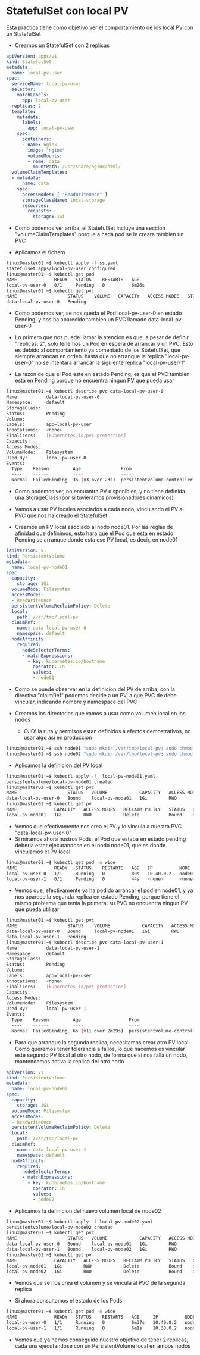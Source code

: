 # StatefulSet con local PV

Esta practica tiene como objetivo ver el comportamiento de los local PV con un StatefulSet

  * Creamos un StatefulSet con 2 replicas

```yaml
apiVersion: apps/v1
kind: StatefulSet
metadata:
  name: local-pv-user
spec:
  serviceName: local-pv-user
  selector:
    matchLabels:
      app: local-pv-user
  replicas: 2
  template:
    metadata:
      labels:
        app: local-pv-user
    spec:      
      containers:
      - name: nginx
        image: "nginx"  
        volumeMounts:
        - name: data
          mountPath: /usr/share/nginx/html/      
  volumeClaimTemplates:
  - metadata:
      name: data
    spec:
      accessModes: [ "ReadWriteOnce" ]
      storageClassName: local-storage
      resources:
        requests:
          storage: 1Gi
```

  * Como podemos ver arriba, el StatefulSet incluye una seccion "volumeClaimTemplates" porque a cada pod se le creara tambien un PVC

  * Aplicamos el fichero

```bash
linux@master01:~$ kubectl apply -f ss.yaml 
statefulset.apps/local-pv-user configured
linux@master01:~$ kubectl get pod
NAME              READY   STATUS    RESTARTS   AGE
local-pv-user-0   0/1     Pending   0          6m26s
linux@master01:~$ kubectl get pvc
NAME                   STATUS    VOLUME   CAPACITY   ACCESS MODES   STORAGECLASS    AGE
data-local-pv-user-0   Pending                                                      9s
```

  * Como podemos ver, se nos queda el Pod local-pv-user-0 en estado Pending, y nos ha aparecido tambien un PVC llamado data-local-pv-user-0
  * Lo primero que nos puede llamar la atencion es que, a pesar de definir "replicas: 2", solo tenemos un Pod en espera de arrancar y un PVC. Esto es debido al comportamiento ya comentado de los StatefulSet, que siempre arrancan en orden. hasta que no arranque la replica "local-pv-user-0" no se intentara arrancar la siguiente replica "local-pv-user-1"

  * La razon de que el Pod este en estado Pending, es que el PVC tambien esta en Pending porque no encuentra ningun PV que pueda usar

```bash
linux@master01:~$ kubectl describe pvc data-local-pv-user-0
Name:          data-local-pv-user-0
Namespace:     default
StorageClass:  
Status:        Pending
Volume:        
Labels:        app=local-pv-user
Annotations:   <none>
Finalizers:    [kubernetes.io/pvc-protection]
Capacity:      
Access Modes:  
VolumeMode:    Filesystem
Used By:       local-pv-user-0
Events:
  Type    Reason         Age               From                         Message
  ----    ------         ----              ----                         -------
  Normal  FailedBinding  3s (x3 over 23s)  persistentvolume-controller  no persistent volumes available for this claim and no storage class is set
```

  * Como podemos ver, no encuantra PV disponibles, y no tiene definida una StorageClass (por si tuvieramos provisionadores dinamicos)

  * Vamos a usar PV locales asociados a cada nodo, vinculando el PV al PVC que nos ha creado el StatefulSet

  * Creamos un PV local asociado al nodo node01. Por las reglas de afinidad que definimos, esto hara que el Pod que esta en estado Pending se arranque donde esta ese PV local, es decir, en node01

```yaml
iapiVersion: v1
kind: PersistentVolume
metadata:
  name: local-pv-node01
spec:
  capacity:
    storage: 1Gi
  volumeMode: Filesystem
  accessModes:
  - ReadWriteOnce
  persistentVolumeReclaimPolicy: Delete
  local:
    path: /var/tmp/local-pv
  claimRef:
    name: data-local-pv-user-0
    namespace: default
  nodeAffinity:
    required:
      nodeSelectorTerms:
      - matchExpressions:
        - key: kubernetes.io/hostname
          operator: In
          values:
          - node01
```

  * Como se puede observar en la definicion del PV de arriba, con la directiva "claimRef" podemos decirle a un PV, a que PVC de debe vincular, indicando nombre y namespace del PVC

  * Creamos los directorios que vamos a usar como volumen local en los nodos
    * OJO! la ruta y permisos estan definidos a efectos demostrativos, no usar algo asi en produccion

```bash
linux@master01:~$ ssh node01 "sudo mkdir /var/tmp/local-pv; sudo chmod 777 /var/tmp/local-pv"
linux@master01:~$ ssh node02 "sudo mkdir /var/tmp/local-pv; sudo chmod 777 /var/tmp/local-pv"
```

  * Aplicamos la definicion del PV local

```bash
linux@master01:~$ kubectl apply -f  local-pv-node01.yaml 
persistentvolume/local-pv-node01 created
linux@master01:~$ kubectl get pvc
NAME                   STATUS   VOLUME            CAPACITY   ACCESS MODES   STORAGECLASS   AGE
data-local-pv-user-0   Bound    local-pv-node01   1Gi        RWO                           4m24s
linux@master01:~$ kubectl get pv
NAME              CAPACITY   ACCESS MODES   RECLAIM POLICY   STATUS   CLAIM                          STORAGECLASS   REASON   AGE
local-pv-node01   1Gi        RWO            Delete           Bound    default/data-local-pv-user-0                           86s
```

  * Vemos que efectivamente nos crea el PV y lo vincula a nuestra PVC "data-local-pv-user-0"
  * Si miramos ahora nustros Pods, el Pod que estaba en estado pending deberia estar ejecutandose en el nodo node01, que es donde vinculamos el PV local

```bash
linux@master01:~$ kubectl get pod -o wide
NAME              READY   STATUS    RESTARTS   AGE   IP          NODE     NOMINATED NODE   READINESS GATES
local-pv-user-0   1/1     Running   0          80s   10.40.0.2   node01   <none>           <none>
local-pv-user-1   0/1     Pending   0          44s   <none>      <none>   <none>           <none>
```

  * Vemos que, efectivamente ya ha podido arrancar el pod en node01, y ya nos aparece la segunda replica en estado Pending, porque tiene el mismo problema que tenia la primera: su PVC no encuentra ningun PV que pueda utilizar

```bash
linux@master01:~$ kubectl get pvc
NAME                   STATUS    VOLUME            CAPACITY   ACCESS MODES   STORAGECLASS   AGE
data-local-pv-user-0   Bound     local-pv-node01   1Gi        RWO                           2m56s
data-local-pv-user-1   Pending                                                              2m20s
linux@master01:~$ kubectl describe pvc data-local-pv-user-1
Name:          data-local-pv-user-1
Namespace:     default
StorageClass:  
Status:        Pending
Volume:        
Labels:        app=local-pv-user
Annotations:   <none>
Finalizers:    [kubernetes.io/pvc-protection]
Capacity:      
Access Modes:  
VolumeMode:    Filesystem
Used By:       local-pv-user-1
Events:
  Type    Reason         Age                  From                         Message
  ----    ------         ----                 ----                         -------
  Normal  FailedBinding  6s (x11 over 2m29s)  persistentvolume-controller  no persistent volumes available for this claim and no storage class is set
 ```

  * Para que arranque la segunda replica, necesitamos crear otro PV local. Como queremos tener tolerancia a fallos, lo que hacemos es vincular este segundo PV local al otro nodo, de forma que si nos falla un nodo, mantendamos activa la replica del otro nodo

```yaml
apiVersion: v1
kind: PersistentVolume
metadata:
  name: local-pv-node02
spec:
  capacity:
    storage: 1Gi
  volumeMode: Filesystem
  accessModes:
  - ReadWriteOnce
  persistentVolumeReclaimPolicy: Delete
  local:
    path: /var/tmp/local-pv
  claimRef:
    name: data-local-pv-user-1
    namespace: default
  nodeAffinity:
    required:
      nodeSelectorTerms:
      - matchExpressions:
        - key: kubernetes.io/hostname
          operator: In
          values:
          - node02
```

  * Aplicamos la definicion del nuevo volumen local de node02

```bash
linux@master01:~$ kubectl apply -f local-pv-node02.yaml 
persistentvolume/local-pv-node02 created
linux@master01:~$ kubectl get pvc
NAME                   STATUS   VOLUME            CAPACITY   ACCESS MODES   STORAGECLASS   AGE
data-local-pv-user-0   Bound    local-pv-node01   1Gi        RWO                           6m15s
data-local-pv-user-1   Bound    local-pv-node02   1Gi        RWO                           5m39s
linux@master01:~$ kubectl get pv
NAME              CAPACITY   ACCESS MODES   RECLAIM POLICY   STATUS   CLAIM                          STORAGECLASS   REASON   AGE
local-pv-node01   1Gi        RWO            Delete           Bound    default/data-local-pv-user-0                           6m
local-pv-node02   1Gi        RWO            Delete           Bound    default/data-local-pv-user-1                           15s
```

  * Vemos que se nos crea el volumen y se vincula al PVC de la segunda replica

  * Si ahora consultamos el estado de los Pods

```bash
linux@master01:~$ kubectl get pod -o wide
NAME              READY   STATUS    RESTARTS   AGE     IP          NODE     NOMINATED NODE   READINESS GATES
local-pv-user-0   1/1     Running   0          6m37s   10.40.0.2   node01   <none>           <none>
local-pv-user-1   1/1     Running   0          6m1s    10.38.0.2   node02   <none>           <none>
```

  * Vemos que ya hemos conseguido nuestro objetivo de tener 2 replicas, cada una ejecutandose con un PersistentVolume local en ambos nodos

